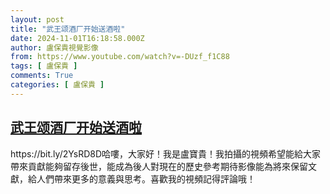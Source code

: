 ```yaml
---
layout: post
title: "武王颂酒厂开始送酒啦"
date: 2024-11-01T16:18:58.000Z
author: 盧保貴視覺影像
from: https://www.youtube.com/watch?v=-DUzf_f1C88
tags: [ 盧保貴 ]
comments: True
categories: [ 盧保貴 ]
---
```

<!--1730477938000-->
[武王颂酒厂开始送酒啦](https://www.youtube.com/watch?v=-DUzf_f1C88)
------

<div>
https://bit.ly/2YsRD8D哈嘍，大家好！我是盧寶貴！我拍攝的視頻希望能給大家帶來貢獻能夠留存後世，能成為後人對現在的歷史參考期待影像能為將來保留文獻，給人們帶來更多的意義與思考。喜歡我的視頻記得評論哦！
</div>
